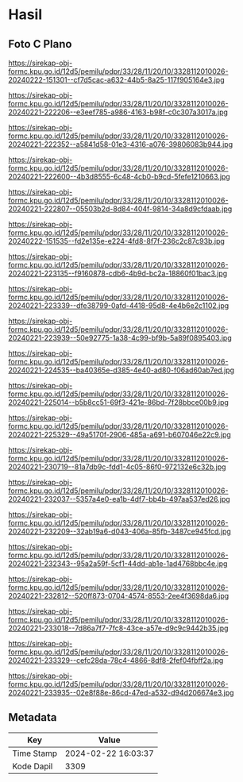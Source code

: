 # Hasil

## Foto C Plano

https://sirekap-obj-formc.kpu.go.id/12d5/pemilu/pdpr/33/28/11/20/10/3328112010026-20240222-151301--cf7d5cac-a632-44b5-8a25-117f905164e3.jpg

https://sirekap-obj-formc.kpu.go.id/12d5/pemilu/pdpr/33/28/11/20/10/3328112010026-20240221-222206--e3eef785-a986-4163-b98f-c0c307a3017a.jpg

https://sirekap-obj-formc.kpu.go.id/12d5/pemilu/pdpr/33/28/11/20/10/3328112010026-20240221-222352--a5841d58-01e3-4316-a076-39806083b944.jpg

https://sirekap-obj-formc.kpu.go.id/12d5/pemilu/pdpr/33/28/11/20/10/3328112010026-20240221-222600--4b3d8555-6c48-4cb0-b9cd-5fefe1210663.jpg

https://sirekap-obj-formc.kpu.go.id/12d5/pemilu/pdpr/33/28/11/20/10/3328112010026-20240221-222807--05503b2d-8d84-404f-9814-34a8d9cfdaab.jpg

https://sirekap-obj-formc.kpu.go.id/12d5/pemilu/pdpr/33/28/11/20/10/3328112010026-20240222-151535--fd2e135e-e224-4fd8-8f7f-236c2c87c93b.jpg

https://sirekap-obj-formc.kpu.go.id/12d5/pemilu/pdpr/33/28/11/20/10/3328112010026-20240221-223135--f9160878-cdb6-4b9d-bc2a-18860f01bac3.jpg

https://sirekap-obj-formc.kpu.go.id/12d5/pemilu/pdpr/33/28/11/20/10/3328112010026-20240221-223339--dfe38799-0afd-4418-95d8-4e4b6e2c1102.jpg

https://sirekap-obj-formc.kpu.go.id/12d5/pemilu/pdpr/33/28/11/20/10/3328112010026-20240221-223939--50e92775-1a38-4c99-bf9b-5a89f0895403.jpg

https://sirekap-obj-formc.kpu.go.id/12d5/pemilu/pdpr/33/28/11/20/10/3328112010026-20240221-224535--ba40365e-d385-4e40-ad80-f06ad60ab7ed.jpg

https://sirekap-obj-formc.kpu.go.id/12d5/pemilu/pdpr/33/28/11/20/10/3328112010026-20240221-225014--b5b8cc51-69f3-421e-86bd-7f28bbce00b9.jpg

https://sirekap-obj-formc.kpu.go.id/12d5/pemilu/pdpr/33/28/11/20/10/3328112010026-20240221-225329--49a5170f-2906-485a-a691-b607046e22c9.jpg

https://sirekap-obj-formc.kpu.go.id/12d5/pemilu/pdpr/33/28/11/20/10/3328112010026-20240221-230719--81a7db9c-fdd1-4c05-86f0-972132e6c32b.jpg

https://sirekap-obj-formc.kpu.go.id/12d5/pemilu/pdpr/33/28/11/20/10/3328112010026-20240221-232037--5357a4e0-ea1b-4df7-bb4b-497aa537ed26.jpg

https://sirekap-obj-formc.kpu.go.id/12d5/pemilu/pdpr/33/28/11/20/10/3328112010026-20240221-232209--32ab19a6-d043-406a-85fb-3487ce945fcd.jpg

https://sirekap-obj-formc.kpu.go.id/12d5/pemilu/pdpr/33/28/11/20/10/3328112010026-20240221-232343--95a2a59f-5cf1-44dd-ab1e-1ad4768bbc4e.jpg

https://sirekap-obj-formc.kpu.go.id/12d5/pemilu/pdpr/33/28/11/20/10/3328112010026-20240221-232812--520ff873-0704-4574-8553-2ee4f3698da6.jpg

https://sirekap-obj-formc.kpu.go.id/12d5/pemilu/pdpr/33/28/11/20/10/3328112010026-20240221-233018--7d86a7f7-7fc8-43ce-a57e-d9c9c9442b35.jpg

https://sirekap-obj-formc.kpu.go.id/12d5/pemilu/pdpr/33/28/11/20/10/3328112010026-20240221-233329--cefc28da-78c4-4866-8df8-2fef04fbff2a.jpg

https://sirekap-obj-formc.kpu.go.id/12d5/pemilu/pdpr/33/28/11/20/10/3328112010026-20240221-233935--02e8f88e-86cd-47ed-a532-d94d206674e3.jpg


## Metadata

| Key        | Value               |
| ---------- | ------------------- |
| Time Stamp | 2024-02-22 16:03:37 |
| Kode Dapil | 3309                |



